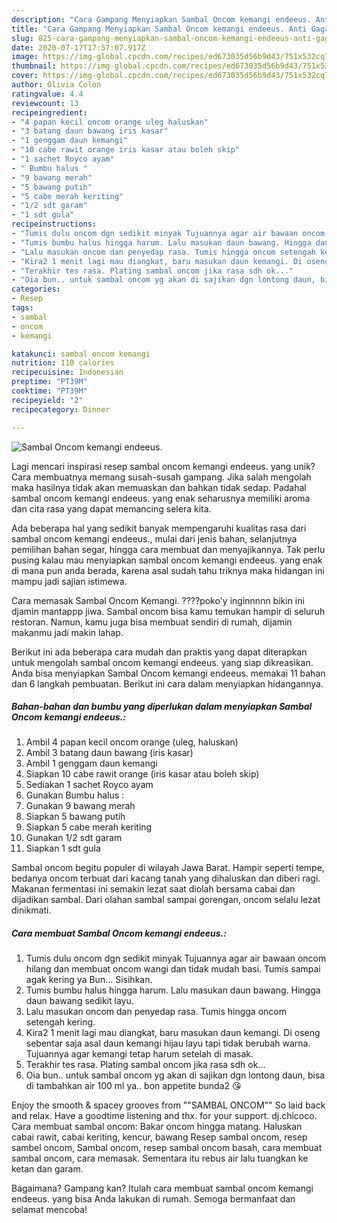 ```yaml
---
description: "Cara Gampang Menyiapkan Sambal Oncom kemangi endeeus. Anti Gagal"
title: "Cara Gampang Menyiapkan Sambal Oncom kemangi endeeus. Anti Gagal"
slug: 825-cara-gampang-menyiapkan-sambal-oncom-kemangi-endeeus-anti-gagal
date: 2020-07-17T17:57:07.917Z
image: https://img-global.cpcdn.com/recipes/ed673035d56b9d43/751x532cq70/sambal-oncom-kemangi-endeeus-foto-resep-utama.jpg
thumbnail: https://img-global.cpcdn.com/recipes/ed673035d56b9d43/751x532cq70/sambal-oncom-kemangi-endeeus-foto-resep-utama.jpg
cover: https://img-global.cpcdn.com/recipes/ed673035d56b9d43/751x532cq70/sambal-oncom-kemangi-endeeus-foto-resep-utama.jpg
author: Olivia Colon
ratingvalue: 4.4
reviewcount: 13
recipeingredient:
- "4 papan kecil oncom orange uleg haluskan"
- "3 batang daun bawang iris kasar"
- "1 genggam daun kemangi"
- "10 cabe rawit orange iris kasar atau boleh skip"
- "1 sachet Royco ayam"
- " Bumbu halus "
- "9 bawang merah"
- "5 bawang putih"
- "5 cabe merah keriting"
- "1/2 sdt garam"
- "1 sdt gula"
recipeinstructions:
- "Tumis dulu oncom dgn sedikit minyak Tujuannya agar air bawaan oncom hilang dan membuat oncom wangi dan tidak mudah basi. Tumis sampai agak kering ya Bun... Sisihkan."
- "Tumis bumbu halus hingga harum. Lalu masukan daun bawang. Hingga daun bawang sedikit layu."
- "Lalu masukan oncom dan penyedap rasa. Tumis hingga oncom setengah kering."
- "Kira2 1 menit lagi mau diangkat, baru masukan daun kemangi. Di oseng sebentar saja asal daun kemangi hijau layu tapi tidak berubah warna. Tujuannya agar kemangi tetap harum setelah di masak."
- "Terakhir tes rasa. Plating sambal oncom jika rasa sdh ok..."
- "Oia bun.. untuk sambal oncom yg akan di sajikan dgn lontong daun, bisa di tambahkan air 100 ml ya.. bon appetite bunda2 😘"
categories:
- Resep
tags:
- sambal
- oncom
- kemangi

katakunci: sambal oncom kemangi 
nutrition: 110 calories
recipecuisine: Indonesian
preptime: "PT39M"
cooktime: "PT39M"
recipeyield: "2"
recipecategory: Dinner

---
```



![Sambal Oncom kemangi endeeus.](https://img-global.cpcdn.com/recipes/ed673035d56b9d43/751x532cq70/sambal-oncom-kemangi-endeeus-foto-resep-utama.jpg)

Lagi mencari inspirasi resep sambal oncom kemangi endeeus. yang unik? Cara membuatnya memang susah-susah gampang. Jika salah mengolah maka hasilnya tidak akan memuaskan dan bahkan tidak sedap. Padahal sambal oncom kemangi endeeus. yang enak seharusnya memiliki aroma dan cita rasa yang dapat memancing selera kita.

Ada beberapa hal yang sedikit banyak mempengaruhi kualitas rasa dari sambal oncom kemangi endeeus., mulai dari jenis bahan, selanjutnya pemilihan bahan segar, hingga cara membuat dan menyajikannya. Tak perlu pusing kalau mau menyiapkan sambal oncom kemangi endeeus. yang enak di mana pun anda berada, karena asal sudah tahu triknya maka hidangan ini mampu jadi sajian istimewa.

Cara memasak Sambal Oncom Kemangi. ????poko&#39;y inginnnnn bikin ini djamin mantappp jiwa. Sambal oncom bisa kamu temukan hampir di seluruh restoran. Namun, kamu juga bisa membuat sendiri di rumah, dijamin makanmu jadi makin lahap.


Berikut ini ada beberapa cara mudah dan praktis yang dapat diterapkan untuk mengolah sambal oncom kemangi endeeus. yang siap dikreasikan. Anda bisa menyiapkan Sambal Oncom kemangi endeeus. memakai 11 bahan dan 6 langkah pembuatan. Berikut ini cara dalam menyiapkan hidangannya.

<!--inarticleads1-->

##### Bahan-bahan dan bumbu yang diperlukan dalam menyiapkan Sambal Oncom kemangi endeeus.:

1. Ambil 4 papan kecil oncom orange (uleg, haluskan)
1. Ambil 3 batang daun bawang (iris kasar)
1. Ambil 1 genggam daun kemangi
1. Siapkan 10 cabe rawit orange (iris kasar atau boleh skip)
1. Sediakan 1 sachet Royco ayam
1. Gunakan  Bumbu halus :
1. Gunakan 9 bawang merah
1. Siapkan 5 bawang putih
1. Siapkan 5 cabe merah keriting
1. Gunakan 1/2 sdt garam
1. Siapkan 1 sdt gula


Sambal oncom begitu populer di wilayah Jawa Barat. Hampir seperti tempe, bedanya oncom terbuat dari kacang tanah yang dihaluskan dan diberi ragi. Makanan fermentasi ini semakin lezat saat diolah bersama cabai dan dijadikan sambal. Dari olahan sambal sampai gorengan, oncom selalu lezat dinikmati. 

<!--inarticleads2-->

##### Cara membuat Sambal Oncom kemangi endeeus.:

1. Tumis dulu oncom dgn sedikit minyak Tujuannya agar air bawaan oncom hilang dan membuat oncom wangi dan tidak mudah basi. Tumis sampai agak kering ya Bun... Sisihkan.
1. Tumis bumbu halus hingga harum. Lalu masukan daun bawang. Hingga daun bawang sedikit layu.
1. Lalu masukan oncom dan penyedap rasa. Tumis hingga oncom setengah kering.
1. Kira2 1 menit lagi mau diangkat, baru masukan daun kemangi. Di oseng sebentar saja asal daun kemangi hijau layu tapi tidak berubah warna. Tujuannya agar kemangi tetap harum setelah di masak.
1. Terakhir tes rasa. Plating sambal oncom jika rasa sdh ok...
1. Oia bun.. untuk sambal oncom yg akan di sajikan dgn lontong daun, bisa di tambahkan air 100 ml ya.. bon appetite bunda2 😘


Enjoy the smooth &amp; spacey grooves from &#34;&#34;SAMBAL ONCOM&#34;&#34; So laid back and relax. Have a goodtime listening and thx. for your support. dj.chicoco. Cara membuat sambal oncom: Bakar oncom hingga matang. Haluskan cabai rawit, cabai keriting, kencur, bawang Resep sambal oncom, resep sambel oncom, Sambal oncom, resep sambal oncom basah, cara membuat sambal oncom, cara memasak. Sementara itu rebus air lalu tuangkan ke ketan dan garam. 

Bagaimana? Gampang kan? Itulah cara membuat sambal oncom kemangi endeeus. yang bisa Anda lakukan di rumah. Semoga bermanfaat dan selamat mencoba!
